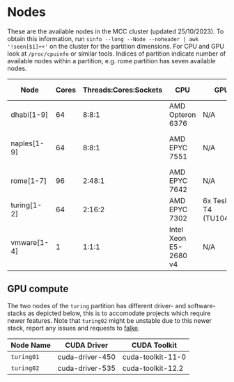 # Nodes
These are the available nodes in the MCC cluster (updated 25/10/2023).
To obtain this information, run `sinfo --long --Node --noheader | awk '!seen[$1]++'` on the cluster for the partition dimensions. For CPU and GPU look at `/proc/cpuinfo` or similar tools.
Indices of partition indicate number of available nodes within a partition, e.g. rome partition has seven available nodes.

| Node      	| Cores 	| Threads:Cores:Sockets 	| CPU 			| GPU 			| Memory GB 	| OS 				| Python |
| - 		| - 		| - 				| - 			| - 			| -		| - 				| - |
| dhabi[1-9]   	|  64  		|  8:8:1 			| AMD Opteron 6376 	| N/A 			| 1000 		| Ubuntu 18.04.5 bionic 	| 2.7.18, 3.8.6, 3.9.2 |
| naples[1-9]  	|  64  		|  8:8:1 			| AMD EPYC 7551 	| N/A 			| 500  		| Debian oldstable-updates sid 	| 2.7.18, 3.8.6, 3.9.2 |
| rome[1-7]    	|  96  		| 2:48:1 			| AMD EPYC 7642 	| N/A 			| 1000 		| Ubuntu 20.04 focal 		| 2.7.18, 3.8.10 | 
| turing[1-2]  	|  64  		| 2:16:2 			| AMD EPYC 7302 	| 6x Tesla T4 (TU104GL) | 500  		| Ubuntu 20.04 focal 		| 2.7.18, 3.8.10 |
| vmware[1-4]  	|   1  		|  1:1:1 			| Intel Xeon E5-2680 v4 | N/A 			| 1 		| Ubuntu 18.04.5 bionic 	| N/A | 


## GPU compute
The two nodes of the `turing` partition has different driver- and software-stacks as depicted below, this is to accomodate projects which require newer features. 
Note that `turing02` might be unstable due to this newer stack, report any issues and requests to [falke](mailto:falkeboc@cs.aau.dk).

| Node Name  | CUDA Driver  | CUDA Toolkit       |
|------------|--------------|--------------------|
| `turing01` | cuda-driver-450 | cuda-toolkit-11-0    |
| `turing02` | cuda-driver-535 | cuda-toolkit-12.2 |
